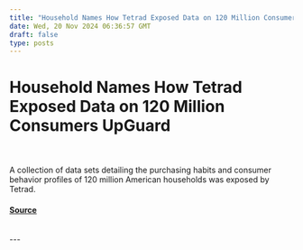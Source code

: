```yaml
---
title: "Household Names How Tetrad Exposed Data on 120 Million Consumers UpGuard"
date: Wed, 20 Nov 2024 06:36:57 GMT
draft: false
type: posts
---
```

# Household Names How Tetrad Exposed Data on 120 Million Consumers UpGuard

<br/>

<br/>
A collection of data sets detailing the purchasing habits and consumer behavior profiles of 120 million American households was exposed by Tetrad.

#### [Source](https://www.upguard.com/breaches/tetrad-breach-120-million-households)

<br/>
---
